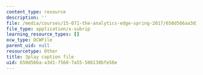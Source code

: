 ```yaml
---
content_type: resource
description: ''
file: /media/courses/15-071-the-analytics-edge-spring-2017/650d566aa3d175607a55586130bfe56e_SBWns1XNcuY.srt
file_type: application/x-subrip
learning_resource_types: []
ocw_type: OCWFile
parent_uid: null
resourcetype: Other
title: 3play caption file
uid: 650d566a-a3d1-7560-7a55-586130bfe56e
---
```

